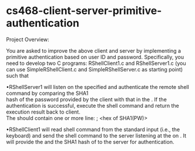 # cs468-client-server-primitive-authentication

Project Overview:

You  are  asked  to  improve  the  above  client  and  server  by  implementing  a  primitive  authentication based
on   user   ID   and   password.   Specifically,   you   need   to develop   two   C   programs: RShellClient1.c  and
RShellServer1.c  (you  can  use SimpleRShellClient.c  and SimpleRShellServer.c as starting point) such that  

•RShellServer1 <port number>   <password file>
will  listen  on  the  specified <port  number>  and  authenticate the  remote  shell  command  by comparing  the  SHA1  
hash  of  the password  provided  by  the  client  with  that in  the  <password  file>.  If  the  authentication  is 
successful,  execute  the  shell  command  and  return  the execution result  back  to  client.  
The <password file> should contain one or more line: <ID string>; <hex of SHA1(PW)> 

•RShellClient1 <server IP> <server port number> <ID> <password> 
will read  shell  command  from  the  standard  input  (i.e.,  the  keyboard)  and  send  the  shell  command  to the 
server listening at the <server port number> on <server IP>. It will provide the <ID> and the SHA1 hash of <password> to 
the server for authentication.
